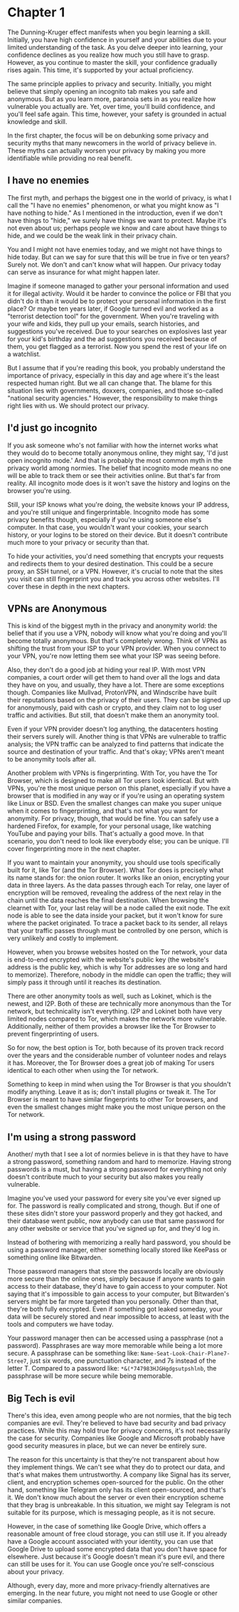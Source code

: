 # Chapter 1

The Dunning-Kruger effect manifests when you begin learning a skill. Initially, you have high confidence in yourself and your abilities due to your limited understanding of the task. As you delve deeper into learning, your confidence declines as you realize how much you still have to grasp. However, as you continue to master the skill, your confidence gradually rises again. This time, it's supported by your actual proficiency.

The same principle applies to privacy and security. Initially, you might believe that simply opening an incognito tab makes you safe and anonymous. But as you learn more, paranoia sets in as you realize how vulnerable you actually are. Yet, over time, you'll build confidence, and you'll feel safe again. This time, however, your safety is grounded in actual knowledge and skill.

In the first chapter, the focus will be on debunking some privacy and security myths that many newcomers in the world of privacy believe in. These myths can actually worsen your privacy by making you more identifiable while providing no real benefit.

## I have no enemies

The first myth, and perhaps the biggest one in the world of privacy, is what I call the "I have no enemies" phenomenon, or what you might know as "I have nothing to hide." As I mentioned in the introduction, even if we don't have things to "hide," we surely have things we want to protect. Maybe it's not even about us; perhaps people we know and care about have things to hide, and we could be the weak link in their privacy chain.

You and I might not have enemies today, and we might not have things to hide today. But can we say for sure that this will be true in five or ten years? Surely not. We don't and can't know what will happen. Our privacy today can serve as insurance for what might happen later.

Imagine if someone managed to gather your personal information and used it for illegal activity. Would it be harder to convince the police or FBI that you didn't do it than it would be to protect your personal information in the first place? Or maybe ten years later, if Google turned evil and worked as a "terrorist detection tool" for the government. When you're traveling with your wife and kids, they pull up your emails, search histories, and suggestions you've received. Due to your searches on explosives last year for your kid's birthday and the ad suggestions you received because of them, you get flagged as a terrorist. Now you spend the rest of your life on a watchlist.

But I assume that if you're reading this book, you probably understand the importance of privacy, especially in this day and age where it's the least respected human right. But we all can change that. The blame for this situation lies with governments, doxxers, companies, and those so-called "national security agencies." However, the responsibility to make things right lies with us. We should protect our privacy.

## I'd just go incognito

If you ask someone who's not familiar with how the internet works what they would do to become totally anonymous online, they might say, 'I'd just open incognito mode.' And that is probably the most common myth in the privacy world among normies. The belief that incognito mode means no one will be able to track them or see their activities online. But that's far from reality. All incognito mode does is it won't save the history and logins on the browser you're using. 

Still, your ISP knows what you're doing, the website knows your IP address, and you're still unique and fingerprintable. Incognito mode has some privacy benefits though, especially if you're using someone else's computer. In that case, you wouldn't want your cookies, your search history, or your logins to be stored on their device. But it doesn't contribute much more to your privacy or security than that.

To hide your activities, you'd need something that encrypts your requests and redirects them to your desired destination. This could be a secure proxy, an SSH tunnel, or a VPN. However, it's crucial to note that the sites you visit can still fingerprint you and track you across other websites. I'll cover these in depth in the next chapters.

## VPNs are Anonymous

This is kind of the biggest myth in the privacy and anonymity world: the belief that if you use a VPN, nobody will know what you're doing and you'll become totally anonymous. But that's completely wrong. Think of VPNs as shifting the trust from your ISP to your VPN provider. When you connect to your VPN, you're now letting them see what your ISP was seeing before.

Also, they don't do a good job at hiding your real IP. With most VPN companies, a court order will get them to hand over all the logs and data they have on you, and usually, they have a lot. There are some exceptions though. Companies like Mullvad, ProtonVPN, and Windscribe have built their reputations based on the privacy of their users. They can be signed up for anonymously, paid with cash or crypto, and they claim not to log user traffic and activities. But still, that doesn't make them an anonymity tool.

Even if your VPN provider doesn't log anything, the datacenters hosting their servers surely will. Another thing is that VPNs are vulnerable to traffic analysis; the VPN traffic can be analyzed to find patterns that indicate the source and destination of your traffic. And that's okay; VPNs aren't meant to be anonymity tools after all.

Another problem with VPNs is fingerprinting. With Tor, you have the Tor Browser, which is designed to make all Tor users look identical. But with VPNs, you're the most unique person on this planet, especially if you have a browser that is modified in any way or if you're using an operating system like Linux or BSD. Even the smallest changes can make you super unique when it comes to fingerprinting, and that's not what you want for anonymity. For privacy, though, that would be fine. You can safely use a hardened Firefox, for example, for your personal usage, like watching YouTube and paying your bills. That's actually a good move. In that scenario, you don't need to look like everybody else; you can be unique. I'll cover fingerprinting more in the next chapter.

If you want to maintain your anonymity, you should use tools specifically built for it, like Tor (and the Tor Browser). What Tor does is precisely what its name stands for: the onion router. It works like an onion, encrypting your data in three layers. As the data passes through each Tor relay, one layer of encryption will be removed, revealing the address of the next relay in the chain until the data reaches the final destination. When browsing the clearnet with Tor, your last relay will be a node called the exit node. The exit node is able to see the data inside your packet, but it won't know for sure where the packet originated. To trace a packet back to its sender, all relays that your traffic passes through must be controlled by one person, which is very unlikely and costly to implement.

However, when you browse websites hosted on the Tor network, your data is end-to-end encrypted with the website's public key (the website's address is the public key, which is why Tor addresses are so long and hard to memorize). Therefore, nobody in the middle can open the traffic; they will simply pass it through until it reaches its destination.

There are other anonymity tools as well, such as Lokinet, which is the newest, and I2P. Both of these are technically more anonymous than the Tor network, but technicality isn't everything. I2P and Lokinet both have very limited nodes compared to Tor, which makes the network more vulnerable. Additionally, neither of them provides a browser like the Tor Browser to prevent fingerprinting of users.

So for now, the best option is Tor, both because of its proven track record over the years and the considerable number of volunteer nodes and relays it has. Moreover, the Tor Browser does a great job of making Tor users identical to each other when using the Tor network.

Something to keep in mind when using the Tor Browser is that you shouldn't modify anything. Leave it as is; don't install plugins or tweak it. The Tor Browser is meant to have similar fingerprints to other Tor browsers, and even the smallest changes might make you the most unique person on the Tor network.

## I'm using a strong password
Another/ myth that I see a lot of normies believe in is that they have to have a strong password, something random and hard to memorize. Having strong passwords is a must, but having a strong password for everything not only doesn't contribute much to your security but also makes you really vulnerable.

Imagine you've used your password for every site you've ever signed up for. The password is really complicated and strong, though. But if one of these sites didn't store your password properly and they got hacked, and their database went public, now anybody can use that same password for any other website or service that you've signed up for, and they'd log in.

Instead of bothering with memorizing a really hard password, you should be using a password manager, either something locally stored like KeePass or something online like Bitwarden.

Those password managers that store the passwords locally are obviously more secure than the online ones, simply because if anyone wants to gain access to their database, they'd have to gain access to your computer. Not saying that it's impossible to gain access to your computer, but Bitwarden's servers might be far more targeted than you personally. Other than that, they're both fully encrypted. Even if something got leaked someday, your data will be securely stored and near impossible to access, at least with the tools and computers we have today.

Your password manager then can be accessed using a passphrase (not a password). Passphrases are way more memorable while being a lot more secure. A passphrase can be something like: `Name-Seat-Look-Chair-Plane7-Stree7`, just six words, one punctuation character, and 7s instead of the letter T. Compared to a password like: `*&(*747983HJGHgdgsutpshlnb`, the passphrase will be more secure while being memorable.

## Big Tech is evil
There's this idea, even among people who are not normies, that the big tech companies are evil. They're believed to have bad security and bad privacy practices. While this may hold true for privacy concerns, it's not necessarily the case for security. Companies like Google and Microsoft probably have good security measures in place, but we can never be entirely sure.

The reason for this uncertainty is that they're not transparent about how they implement things. We can't see what they do to protect our data, and that's what makes them untrustworthy. A company like Signal has its server, client, and encryption schemes open-sourced for the public. On the other hand, something like Telegram only has its client open-sourced, and that's it. We don't know much about the server or even their encryption scheme that they brag is unbreakable. In this situation, we might say Telegram is not suitable for its purpose, which is messaging people, as it is not secure.

However, in the case of something like Google Drive, which offers a reasonable amount of free cloud storage, you can still use it. If you already have a Google account associated with your identity, you can use that Google Drive to upload some encrypted data that you don't have space for elsewhere. Just because it's Google doesn't mean it's pure evil, and there can still be uses for it. You can use Google once you're self-conscious about your privacy.

Although, every day, more and more privacy-friendly alternatives are emerging. In the near future, you might not need to use Google or other similar companies.